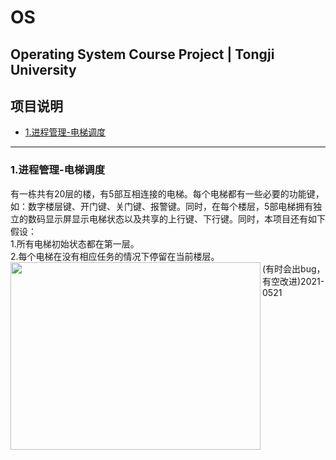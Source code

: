 # OS
Operating System Course Project | Tongji University
---
## 项目说明
- [1.进程管理-电梯调度](#1进程管理-电梯调度)
---
### 1.进程管理-电梯调度
有一栋共有20层的楼，有5部互相连接的电梯。每个电梯都有一些必要的功能键，如：数字楼层键、开门键、关门键、报警键。同时，在每个楼层，5部电梯拥有独立的数码显示屏显示电梯状态以及共享的上行键、下行键。同时，本项目还有如下假设：</br>
1.所有电梯初始状态都在第一层。</br>
2.每个电梯在没有相应任务的情况下停留在当前楼层。</br>
<img src="https://kefan-zheng.space/images/电梯调度.png" width = "400" height = "300" align=left />
(有时会出bug，有空改进)2021-0521
